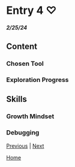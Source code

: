 # Entry 4 ♡
##### 2/25/24


## Content 


### Chosen Tool 

### Exploration Progress 



## Skills 


### Growth Mindset

### Debugging 










[Previous](entry03.md) | [Next](entry05.md)

[Home](../README.md)

